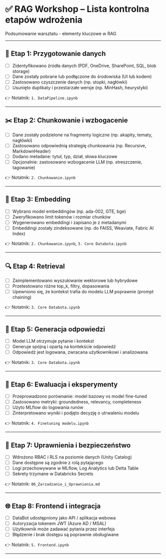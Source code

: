 
# ✅ RAG Workshop – Lista kontrolna etapów wdrożenia

Podsumowanie warsztatu - elementy kluczowe w RAG

---

## 🧾 Etap 1: Przygotowanie danych
- [ ] Zidentyfikowano źródła danych (PDF, OneDrive, SharePoint, SQL, blob storage)
- [ ] Dane zostały pobrane lub podłączone do środowiska (UI lub kodem)
- [ ] Zastosowano czyszczenie danych (np. stopki, nagłówki)
- [ ] Usunięto duplikaty i przestarzałe wersje (np. MinHash, heurystyki)

👉 Notatnik: `1. DataPipeline.ipynb`

---

## ✂️ Etap 2: Chunkowanie i wzbogacenie
- [ ] Dane zostały podzielone na fragmenty logiczne (np. akapity, tematy, nagłówki)
- [ ] Zastosowano odpowiednią strategię chunkowania (np. Recursive, MarkdownHeader)
- [ ] Dodano metadane: tytuł, typ, dział, słowa kluczowe
- [ ] Opcjonalnie: zastosowano wzbogacenie LLM (np. streszczenie, tagowanie)

👉 Notatnik: `2. Chunkowanie.ipynb`

---

## 🧠 Etap 3: Embedding
- [ ] Wybrano model embeddingów (np. ada-002, GTE, bge)
- [ ] Zweryfikowano limit tokenów i rozmiar chunków
- [ ] Wygenerowano embeddingi i zapisano je z metadanymi
- [ ] Embeddingi zostały zindeksowane (np. do FAISS, Weaviate, Fabric AI Index)

👉 Notatnik: `2. Chunkowanie.ipynb`, `3. Core Databota.ipynb`

---

## 🔍 Etap 4: Retrieval
- [ ] Zaimplementowano wyszukiwanie wektorowe lub hybrydowe
- [ ] Przetestowano różne top_k, filtry, dopasowania
- [ ] Upewniono się, że kontekst trafia do modelu LLM poprawnie (prompt chaining)

👉 Notatnik: `3. Core Databota.ipynb`

---

## 💬 Etap 5: Generacja odpowiedzi
- [ ] Model LLM otrzymuje pytanie i kontekst
- [ ] Generuje spójną i opartą na kontekście odpowiedź
- [ ] Odpowiedź jest logowana, zwracana użytkownikowi i analizowana

👉 Notatnik: `3. Core Databota.ipynb`

---

## 🧪 Etap 6: Ewaluacja i eksperymenty
- [ ] Przeprowadzono porównanie: model bazowy vs model fine-tuned
- [ ] Zastosowano metryki: groundedness, relevancy, completeness
- [ ] Użyto MLflow do logowania runów
- [ ] Zinterpretowano wyniki i podjęto decyzję o utrwaleniu modelu

👉 Notatnik: `4. Finetuning modelu.ipynb`

---

## 🔐 Etap 7: Uprawnienia i bezpieczeństwo
- [ ] Wdrożono RBAC i RLS na poziomie danych (Unity Catalog)
- [ ] Dane dostępne są zgodnie z rolą pytającego
- [ ] Logi przechowywane w MLflow, Log Analytics lub Delta Table
- [ ] Sekrety trzymane w Databricks Secrets

👉 Notatnik: `06_Zarzadzanie_i_Uprawnienia.md`

---

## 🌐 Etap 8: Frontend i integracja
- [ ] DataBot udostępniony jako API / aplikacja webowa
- [ ] Autoryzacja tokenem JWT (Azure AD / MSAL)
- [ ] Użytkownik może zadawać pytania przez interfejs
- [ ] Błądzenie i brak dostępu są poprawnie obsługiwane

👉 Notatnik: `5. Frontend.ipynb`

---


